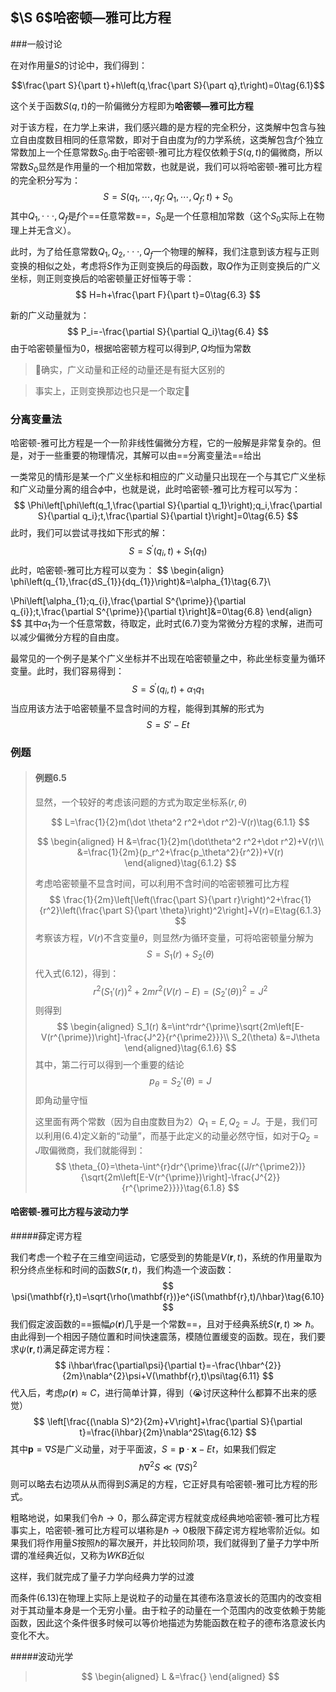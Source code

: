 ## $\S 6$哈密顿—雅可比方程

###一般讨论

在对作用量$S$的讨论中，我们得到：

```math
\frac{\part S}{\part t}+h\left(q,\frac{\part S}{\part q},t\right)=0\tag{6.1}
```

这个关于函数$S(q,t)$的一阶偏微分方程即为**哈密顿—雅可比方程**

对于该方程，在力学上来讲，我们感兴趣的是方程的完全积分，这类解中包含与独立自由度数目相同的任意常数，即对于自由度为$f$的力学系统，这类解包含$f$个独立常数加上一个任意常数$S_0$.由于哈密顿-雅可比方程仅依赖于$S(q,t)$的偏微商，所以常数$S_0$显然是作用量的一个相加常数，也就是说，我们可以将哈密顿-雅可比方程的完全积分写为：
$$
S=S(q_{1},\cdots,q_{f};Q_{1},\cdots,Q_{f};t)+S_{0}\tag{6.2}
$$
其中$Q_1,\cdot\cdot\cdot,Q_f$是$f$个==任意常数==，$S_0$是一个任意相加常数（这个$S_0$实际上在物理上并无含义）。

此时，为了给任意常数$Q_1,Q_2,\cdot\cdot\cdot,Q_f$一个物理的解释，我们注意到该方程与正则变换的相似之处，考虑将$S$作为正则变换后的母函数，取$Q$作为正则变换后的广义坐标，则正则变换后的哈密顿量正好恒等于零：
$$
H=h+\frac{\part F}{\part t}=0\tag{6.3}
$$

新的广义动量就为：
$$
P_i=-\frac{\partial S}{\partial Q_i}\tag{6.4}
$$
由于哈密顿量恒为$0$，根据哈密顿方程可以得到$P,Q$均恒为常数

> 🤔确实，广义动量和正经的动量还是有挺大区别的

> 事实上，正则变换那边也只是一个取定🤔



### 分离变量法

哈密顿-雅可比方程是一个一阶非线性偏微分方程，它的一般解是非常复杂的。但是，对于一些重要的物理情况，其解可以由==分离变量法==给出

一类常见的情形是某一个广义坐标和相应的广义动量只出现在一个与其它广义坐标和广义动量分离的组合$\phi$中，也就是说，此时哈密顿-雅可比方程可以写为：
$$
\Phi\left[\phi\left(q_1,\frac{\partial S}{\partial q_1}\right);q_i,\frac{\partial S}{\partial q_i};t,\frac{\partial S}{\partial t}\right]=0\tag{6.5}
$$
此时，我们可以尝试寻找如下形式的解：
$$
S=S^{\prime}(q_i,t)+S_1(q_1)\tag{6.6}
$$
此时，哈密顿-雅可比方程可以变为：
$$
\begin{align}
\phi\left(q_{1},\frac{dS_{1}}{dq_{1}}\right)&=\alpha_{1}\tag{6.7}\\

\Phi\left[\alpha_{1};q_{i},\frac{\partial S^{\prime}}{\partial q_{i}};t,\frac{\partial S^{\prime}}{\partial t}\right]&=0\tag{6.8}
\end{align}
$$
其中$\alpha_1$为一个任意常数，待取定，此时式$(6.7)$变为常微分方程的求解，进而可以减少偏微分方程的自由度。

最常见的一个例子是某个广义坐标并不出现在哈密顿量之中，称此坐标变量为循环变量。此时，我们容易得到：
$$
S=S^{\prime}(q_i,t)+\alpha_1q_1
$$
当应用该方法于哈密顿量不显含时间的方程，能得到其解的形式为
$$
S=S'-Et\tag{6.9}
$$

### 例题

> #### 例题6.5
>
> 显然，一个较好的考虑该问题的方式为取定坐标系$(r,\theta)$
>
> $$
> L=\frac{1}{2}m(\dot \theta^2 r^2+\dot r^2)-V(r)\tag{6.1.1}
> $$
>
> 
> $$
> \begin{aligned}
> H
> &=\frac{1}{2}m(\dot\theta^2 r^2+\dot r^2)+V(r)\\
> &=\frac{1}{2m}(p_r^2+\frac{p_\theta^2}{r^2})+V(r)
> \end{aligned}\tag{6.1.2}
> $$
>
> 考虑哈密顿量不显含时间，可以利用不含时间的哈密顿雅可比方程
> $$
> \frac{1}{2m}\left[\left(\frac{\part S}{\part r}\right)^2+\frac{1}{r^2}\left(\frac{\part S}{\part \theta}\right)^2\right]+V(r)=E\tag{6.1.3}
> $$
> 考察该方程，$V(r)$不含变量$\theta$，则显然$r$为循环变量，可将哈密顿量分解为
> $$
> S=S_1(r)+S_2(\theta)\tag{6.1.4}
> $$
> 代入式$(6.12)$，得到：
> $$
> r^2(S_1'(r))^2+2mr^2(V(r)-E)=(S_2'(\theta))^2=J^2\tag{6.1.5}
> $$
> 则得到
> $$
> \begin{aligned}
> S_1(r)
> &=\int^rdr^{\prime}\sqrt{2m\left[E-V(r^{\prime})\right]-\frac{J^2}{r^{\prime2}}}\\
> S_2(\theta)
> &=J\theta
> \end{aligned}\tag{6.1.6}
> $$
> 其中，第二行可以得到一个重要的结论
> $$
> p_\theta = S_2'(\theta)=J\tag{6.1.7}
> $$
> 即角动量守恒
>
> 这里面有两个常数（因为自由度数目为2）$Q_1=E,Q_2=J$。于是，我们可以利用$(6.4)$定义新的“动量”，而基于此定义的动量必然守恒，如对于$Q_2=J$取偏微商，我们就能得到：
> $$
> \theta_{0}=\theta-\int^{r}dr^{\prime}\frac{(J/r^{\prime2})}{\sqrt{2m\left[E-V(r^{\prime})\right]-\frac{J^{2}}{r^{\prime2}}}}\tag{6.1.8}
> $$
>

#### 哈密顿-雅可比方程与波动力学

#####薛定谔方程

我们考虑一个粒子在三维空间运动，它感受到的势能是$V(\mathbf{r},t)$，系统的作用量取为积分终点坐标和时间的函数$S(\mathbf{r},t)$，我们构造一个波函数：
$$
\psi(\mathbf{r},t)=\sqrt{\rho(\mathbf{r})}e^{iS(\mathbf{r},t)/\hbar}\tag{6.10}
$$
我们假定波函数的==振幅$\rho(\mathbf{r})$几乎是一个常数==，且对于经典系统$S(\mathbf{r},t)\gg \hbar$。由此得到一个相因子随位置和时间快速震荡，模随位置缓变的函数。现在，我们要求$\psi(\mathbf{r},t)$满足薛定谔方程：
$$
i\hbar\frac{\partial\psi}{\partial t}=-\frac{\hbar^{2}}{2m}\nabla^{2}\psi+V(\mathbf{r},t)\psi\tag{6.11}
$$
代入后，考虑$\rho(\mathbf{r})\approx C$，进行简单计算，得到（😭讨厌这种什么都算不出来的感觉）
$$
\left[\frac{(\nabla S)^2}{2m}+V\right]+\frac{\partial S}{\partial t}=\frac{i\hbar}{2m}\nabla^2S\tag{6.12}
$$
其中$\mathbf{p}=\nabla S$是广义动量，对于平面波，$S=\mathbf{p}\cdot\mathbf{x}-Et$，如果我们假定
$$
\hbar\nabla^2S\ll(\nabla S)^2\tag{6.13}
$$
则可以略去右边项从从而得到$S$满足的方程，它正好具有哈密顿-雅可比方程的形式。

粗略地说，如果我们令$\hbar\to0$，那么薛定谔方程就变成经典地哈密顿-雅可比方程事实上，哈密顿-雅可比方程可以堪称是$\hbar\to0$极限下薛定谔方程地零阶近似。如果我们将作用量$S$按照$\hbar$的幂次展开，并比较同阶项，我们就得到了量子力学中所谓的准经典近似，又称为$WKB$近似

这样，我们就完成了量子力学向经典力学的过渡

而条件$(6.13)$在物理上实际上是说粒子的动量在其德布洛意波长的范围内的改变相对于其动量本身是一个无穷小量。由于粒子的动量在一个范围内的改变依赖于势能函数，因此这个条件很多时候可以等价地描述为势能函数在粒子的德布洛意波长内变化不大。

#####波动光学

> $$
> \begin{aligned}
> L
> &=\frac{}
> \end{aligned}
> $$
>
> 
